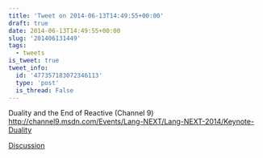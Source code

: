 ```yaml
---
title: 'Tweet on 2014-06-13T14:49:55+00:00'
draft: true
date: 2014-06-13T14:49:55+00:00
slug: '201406131449'
tags:
  - tweets
is_tweet: true
tweet_info:
  id: '477357183072346113'
  type: 'post'
  is_thread: False
---
```




Duality and the End of Reactive (Channel 9) <http://channel9.msdn.com/Events/Lang-NEXT/Lang-NEXT-2014/Keynote-Duality>

[Discussion](https://x.com/sytelus/status/477357183072346113)
